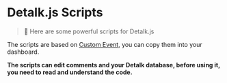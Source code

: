 # Detalk.js Scripts

> :pushpin: Here are some powerful scripts for Detalk.js

The scripts are based on [Custom Event](https://detalk.js.org/server/custom-event.html), you can copy them into your dashboard.

**The scripts can edit comments and your Detalk database, before using it, you need to read and understand the code.**
